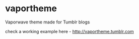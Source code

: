 vaportheme
==========

Vaporwave theme made for Tumblr blogs

check a working example here - 
http://vaportheme.tumblr.com
